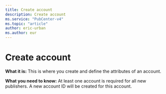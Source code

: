 ```yaml
---
title: Create account
description: Create account
ms.service: "PubCenter-v4"
ms.topic: "article"
author: eric-urban
ms.author: eur
---
```


# Create account

**What it is:**  This is where you create and define the attributes of an account.

**What you need to know:**  At least one account is required for all new publishers. A new account ID will be created for this account.


